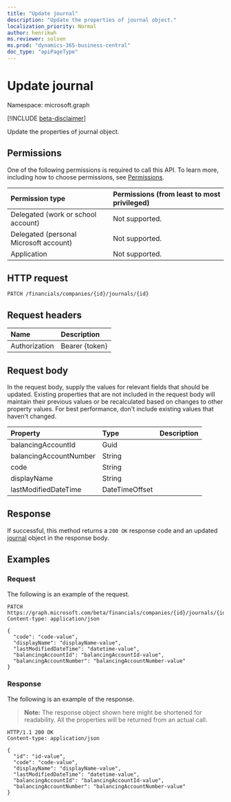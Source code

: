 ```yaml
---
title: "Update journal"
description: "Update the properties of journal object."
localization_priority: Normal
author: henrikwh
ms.reviewer: solsen
ms.prod: "dynamics-365-business-central"
doc_type: "apiPageType"
---
```


# Update journal
Namespace: microsoft.graph

[!INCLUDE [beta-disclaimer](../../includes/beta-disclaimer.md)]

Update the properties of journal object.

## Permissions

One of the following permissions is required to call this API. To learn more, including how to choose permissions, see [Permissions](/graph/permissions-reference).

| Permission type                        | Permissions (from least to most privileged) |
|:---------------------------------------|:--------------------------------------------|
| Delegated (work or school account)     | Not supported. |
| Delegated (personal Microsoft account) | Not supported. |
| Application                            | Not supported. |

## HTTP request

<!-- { "blockType": "ignored" } -->

```http
PATCH /financials/companies/{id}/journals/{id}
```

## Request headers

| Name       | Description|
|:-----------|:-----------|
| Authorization | Bearer {token} |

## Request body

In the request body, supply the values for relevant fields that should be updated. Existing properties that are not included in the request body will maintain their previous values or be recalculated based on changes to other property values. For best performance, don't include existing values that haven't changed.

| Property     | Type        | Description |
|:-------------|:------------|:------------|
|balancingAccountId|Guid||
|balancingAccountNumber|String||
|code|String||
|displayName|String||
|lastModifiedDateTime|DateTimeOffset||

## Response

If successful, this method returns a `200 OK` response code and an updated [journal](../resources/dynamics-journal.md) object in the response body.

## Examples

### Request

The following is an example of the request.
<!-- {
  "blockType": "request",
  "name": "update_journal"
}-->

```http
PATCH https://graph.microsoft.com/beta/financials/companies/{id}/journals/{id}
Content-type: application/json

{
  "code": "code-value",
  "displayName": "displayName-value",
  "lastModifiedDateTime": "datetime-value",
  "balancingAccountId": "balancingAccountId-value",
  "balancingAccountNumber": "balancingAccountNumber-value"
}
```

### Response

The following is an example of the response.

> **Note:** The response object shown here might be shortened for readability. All the properties will be returned from an actual call.

<!-- {
  "blockType": "response",
  "truncated": true,
  "@odata.type": "microsoft.graph.journal"
} -->

```http
HTTP/1.1 200 OK
Content-type: application/json

{
  "id": "id-value",
  "code": "code-value",
  "displayName": "displayName-value",
  "lastModifiedDateTime": "datetime-value",
  "balancingAccountId": "balancingAccountId-value",
  "balancingAccountNumber": "balancingAccountNumber-value"
}
```

<!-- uuid: 16cd6b66-4b1a-43a1-adaf-3a886856ed98
2019-02-04 14:57:30 UTC -->
<!-- {
  "type": "#page.annotation",
  "description": "Update journal",
  "keywords": "",
  "section": "documentation",
  "tocPath": ""
}-->